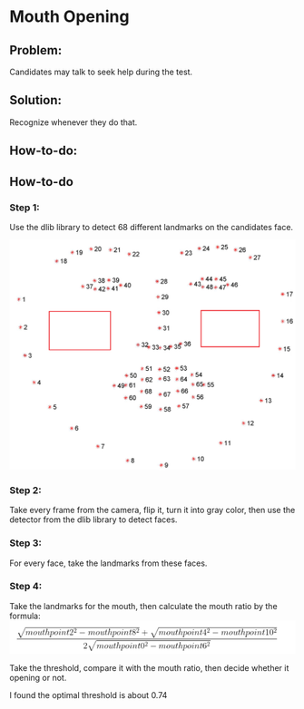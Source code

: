 # Mouth Opening

## Problem: 
Candidates may talk to seek help during the test. 

## Solution: 
Recognize whenever they do that.

## How-to-do: 

## How-to-do 

### Step 1: 

Use the dlib library to detect 68 different landmarks on the candidates face. 

![Facial_Landmarks](68_facial_landmarks.png)

### Step 2: 

Take every frame from the camera, flip it, turn it into gray color, then use the detector from the dlib library to detect faces.

### Step 3: 

For every face, take the landmarks from these faces.

### Step 4: 

Take the landmarks for the mouth, then calculate the mouth ratio by the formula: 
![alt text](formula.png)

Take the threshold, compare it with the mouth ratio, then decide whether it opening or not. 

I found the optimal threshold is about 0.74